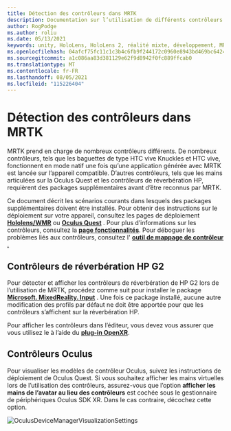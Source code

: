 ```yaml
---
title: Détection des contrôleurs dans MRTK
description: Documentation sur l’utilisation de différents contrôleurs avec MRTK
author: RogPodge
ms.author: roliu
ms.date: 05/13/2021
keywords: unity, HoloLens, HoloLens 2, réalité mixte, développement, MRTK, contrôleurs HP, réverbération, Oculus, HTC Vive, mains
ms.openlocfilehash: 04afcf75fc11c1c3b4c6fb9f244172c0960e8943bd469bc6424465b376ceaf53
ms.sourcegitcommit: a1c086aa83d381129e62f9d8942f0fc889ffcab0
ms.translationtype: MT
ms.contentlocale: fr-FR
ms.lasthandoff: 08/05/2021
ms.locfileid: "115226404"
---
```

# <a name="detecting-controllers-in-mrtk"></a>Détection des contrôleurs dans MRTK

MRTK prend en charge de nombreux contrôleurs différents. De nombreux contrôleurs, tels que les baguettes de type HTC vive Knuckles et HTC vive, fonctionnent en mode natif une fois qu’une application générée avec MRTK est lancée sur l’appareil compatible. D’autres contrôleurs, tels que les mains articulées sur la Oculus Quest et les contrôleurs de réverbération HP, requièrent des packages supplémentaires avant d’être reconnus par MRTK.

Ce document décrit les scénarios courants dans lesquels des packages supplémentaires doivent être installés. Pour obtenir des instructions sur le déploiement sur votre appareil, consultez les pages de déploiement [**Hololens/WMR**](./wmr-mrtk.md) ou [**Oculus Quest**](/windows/mixed-reality/mrtk-unity/supported-devices/oclus-quest-mrtk) . Pour plus d’informations sur les contrôleurs, consultez la [**page fonctionnalités**](../features/input/controllers.md). Pour déboguer les problèmes liés aux contrôleurs, consultez l' [ **outil de mappage de contrôleur** .](../features/tools/controller-mapping-tool.md)

## <a name="hp-reverb-g2-controllers"></a>Contrôleurs de réverbération HP G2

Pour détecter et afficher les contrôleurs de réverbération de HP G2 lors de l’utilisation de MRTK, procédez comme suit pour installer le package [**Microsoft. MixedReality. Input**](/windows/mixed-reality/develop/unity/unity-reverb-g2-controllers#installing-microsoftmixedrealityinput-with-the-mixed-reality-feature-tool) . Une fois ce package installé, aucune autre modification des profils par défaut ne doit être apportée pour que les contrôleurs s’affichent sur la réverbération HP. 

Pour afficher les contrôleurs dans l’éditeur, vous devez vous assurer que vous utilisez le à l’aide du [**plug-in OpenXR**](/windows/mixed-reality/develop/unity/openxr-getting-started).

## <a name="oculus-controllers"></a>Contrôleurs Oculus 

Pour visualiser les modèles de contrôleur Oculus, suivez les instructions de déploiement de Oculus Quest. Si vous souhaitez afficher les mains virtuelles lors de l’utilisation des contrôleurs, assurez-vous que l’option **afficher les mains de l’avatar au lieu des contrôleurs** est cochée sous le gestionnaire de périphériques Oculus SDK XR. Dans le cas contraire, décochez cette option.

![OculusDeviceManagerVisualizationSettings](../images/cross-platform/oculus-quest/OculusDeviceManager.png)
